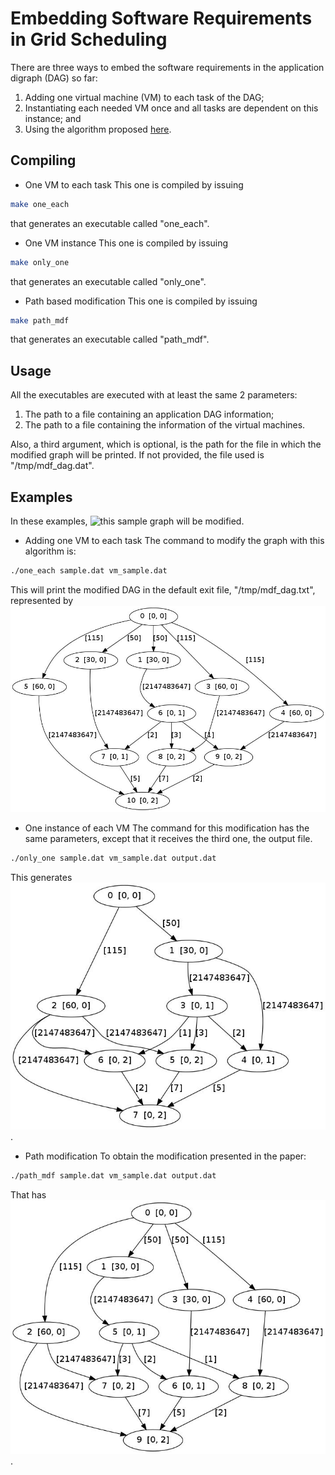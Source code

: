 Embedding Software Requirements in Grid Scheduling
==================================================

There are three ways to embed the software requirements in the
application digraph (DAG) so far:
1. Adding one virtual machine (VM) to each task of the DAG;
2. Instantiating each needed VM once and all tasks are dependent on
this instance; and
3. Using the algorithm proposed [here](http://ieeexplore.ieee.org/xpl/articleDetails.jsp?reload=true&arnumber=5962664&contentType=Conference+Publications).

Compiling
---------
* One VM to each task
This one is compiled by issuing
```bash
make one_each
```

that generates an executable called "one_each".

* One VM instance
This one is compiled by issuing
```bash
make only_one
```

that generates an executable called "only_one".

* Path based modification
This one is compiled by issuing
```bash
make path_mdf
```

that generates an executable called "path_mdf".

Usage
-----
All the executables are executed with at least the same 2 parameters:

1.  The path to a file containing an application DAG information;
2.  The path to a file containing the information of the virtual machines.

Also, a third argument, which is optional, is the path for the file in
which the modified graph will be printed. If not provided, the file
used is "/tmp/mdf_dag.dat".

Examples
--------
In these examples, ![this sample graph][sample] will be modified.

* Adding one VM to each task
The command to modify the graph with this algorithm is:

```bash
./one_each sample.dat vm_sample.dat
```

This will print the modified DAG in the default exit file,
"/tmp/mdf_dag.txt", represented by ![this graph][oneeach_mdf]

* One instance of each VM
The command for this modification has the same parameters, except that
it receives the third one, the output file.

```bash
./only_one sample.dat vm_sample.dat output.dat
```

This generates ![this graph][onlyone_mdf].

* Path modification
To obtain the modification presented in the paper:
```bash
./path_mdf sample.dat vm_sample.dat output.dat
```

That has ![this output][path_mdf].

[sample]:
https://github.com/lvirgili/dag_modification/raw/master/src/examples/sample.jpeg
"Sample DAG"

[oneeach_mdf]: https://github.com/lvirgili/dag_modification/raw/master/src/examples/one_each_mdf.jpeg "DAG modified with one VM to
each task"

[onlyone_mdf]: https://github.com/lvirgili/dag_modification/raw/master/src/examples/onlyone_mdf.jpeg "DAG modified with only one
instance of each VM"

[path_mdf]: https://github.com/lvirgili/dag_modification/raw/master/src/examples/path_mdf.jpeg "DAG with the path dependent modification"
